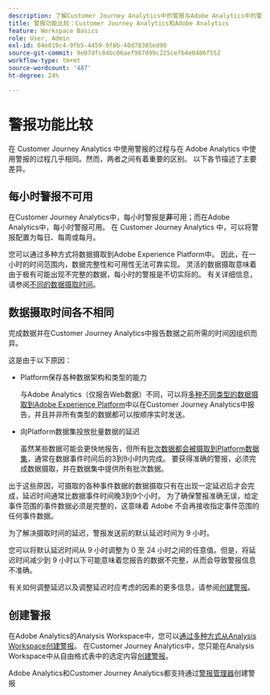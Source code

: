 ```yaml
---
description: 了解Customer Journey Analytics中的警报与Adobe Analytics中的警报有何不同
title: 警报功能比较：Customer Journey Analytics和Adobe Analytics
feature: Workspace Basics
role: User, Admin
exl-id: 04e819c4-9fb5-4459-9f8b-40d78385ed90
source-git-commit: 9e07dfc84bc06aef987d99c225cefb4e0406f552
workflow-type: tm+mt
source-wordcount: '487'
ht-degree: 24%

---
```


# 警报功能比较

在 Customer Journey Analytics 中使用警报的过程与在 Adobe Analytics 中使用警报的过程几乎相同。然而，两者之间有着重要的区别。 以下各节描述了主要差异。

## 每小时警报不可用

在Customer Journey Analytics中，每小时警报是&#x200B;**非**&#x200B;可用；而在Adobe Analytics中，每小时警报可用。 在 Customer Journey Analytics 中，可以将警报配置为每日、每周或每月。

您可以通过多种方式将数据摄取到Adobe Experience Platform中。 因此，在一小时的时间范围内，数据完整性和可用性无法可靠实现。  灵活的数据摄取意味着由于极有可能出现不完整的数据，每小时的警报是不切实际的。 有关详细信息，请参阅[不同的数据摄取时间](#data-ingestion-times-vary-in-customer-journey-analytics)。

## 数据摄取时间各不相同

完成数据并在Customer Journey Analytics中报告数据之前所需的时间因组织而异。

这是由于以下原因：

* Platform保存各种数据架构和类型的能力

  与Adobe Analytics（仅报告Web数据）不同，可以将[多种不同类型的数据摄取到Adobe Experience Platform](/help/data-ingestion/data-ingestion.md)中以在Customer Journey Analytics中报告，并且并非所有类型的数据都可以按顺序实时发送。

* 向Platform数据集投放批量数据的延迟

  虽然某些数据可能会更快地报告，但所有[批次数据都会被摄取到Platform数据集](/help/data-ingestion/data-ingestion.md#ingest-and-use-batch-data.)，通常在数据事件时间后的3到9小时内完成。 要获得准确的警报，必须完成数据摄取，并在数据集中提供所有批次数据。<!--3 to 9 hours is a sweet spot, what we are suggesting.  -->

出于这些原因，可摄取的各种事件数据的数据摄取只有在出现一定延迟后才会完成，延迟时间通常比数据事件时间晚3到9个小时。 为了确保警报准确无误，给定事件范围的事件数据必须是完整的，这意味着 Adobe 不会再接收指定事件范围的任何事件数据。

为了解决摄取时间的延迟，警报发送前的默认延迟时间为 9 小时。

您可以将默认延迟时间从 9 小时调整为 0 至 24 小时之间的任意值。但是，将延迟时间减少到 9 小时以下可能意味着您报告的数据不完整，从而会导致警报信息不准确。

有关如何调整延迟以及调整延迟时应考虑的因素的更多信息，请参阅[创建警报](/help/components/c-intelligent-alerts/alert-builder.md)。

<!-- Starting with "However," the rest of this information should probably go into the actual documentation where we document the option to adjust the delay. -->

## 创建警报

在Adobe Analytics的Analysis Workspace中，您可以[通过多种方式从Analysis Workspace创建警报](https://experienceleague.adobe.com/zh-hans/docs/analytics/components/alerts/alert-builder)。 在Customer Journey Analytics中，您只能在Analysis Workspace中从自由格式表中的选定内容[创建警报](alert-builder.md)。

Adobe Analytics和Customer Journey Analytics都支持通过[警报管理器](alert-manager.md)创建警报
